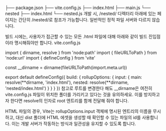 ├── package.json
├── vite.config.js
├── index.html
├── main.js
└── nested
├── index.html
└── nested.js
개발 시, /nested/ 디렉터리 아래에 있는 페이지는 간단히 /nested/로 참조가 가능합니다. 일반적인 정적 파일 서버와 다르지 않습니다.

빌드 시에는, 사용자가 접근할 수 있는 모든 .html 파일에 대해 아래와 같이 빌드 진입점이라 명시해줘야만 합니다.
vite.config.js

import { dirname, resolve } from 'node:path'
import { fileURLToPath } from 'node:url'
import { defineConfig } from 'vite'

const \_\_dirname = dirname(fileURLToPath(import.meta.url))

export default defineConfig({
build: {
rollupOptions: {
input: {
main: resolve(**dirname, 'index.html'),
nested: resolve(**dirname, 'nested/index.html')
}
}
}
})
참고로 루트를 변경한다 해도 \_\_dirname은 여전히 vite.config.js 파일이 위치한 폴더를 가리키고 있다는 것을 유의하세요. 이를 방지하고자 한다면 resolve의 인자로 root 엔트리를 함께 전달해 줘야 합니다.

HTML 파일의 경우, Vite는 rollupOptions.input 객체에 명시된 엔트리의 이름을 무시하고, 대신 dist 폴더에 HTML 에셋을 생성할 때 확인할 수 있는 파일의 id를 사용합니다. 이는 개발 서버가 작동하는 방식과 일관성을 유지할 수 있도록 합니다.

